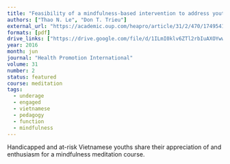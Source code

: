```yaml
---
title: "Feasibility of a mindfulness-based intervention to address youth issues in Vietnam"
authors: ["Thao N. Le", "Don T. Trieu"]
external_url: "https://academic.oup.com/heapro/article/31/2/470/1749541"
formats: [pdf]
drive_links: ["https://drive.google.com/file/d/1ILmI0klv6ZTl2rbIuAXOYwwcSZ83j6LE/view?usp=drivesdk"]
year: 2016
month: jun
journal: "Health Promotion International"
volume: 31
number: 2
status: featured
course: meditation
tags:
  - underage
  - engaged
  - vietnamese
  - pedagogy
  - function
  - mindfulness
---
```


Handicapped and at-risk Vietnamese youths share their appreciation of and enthusiasm for a mindfulness meditation course.

